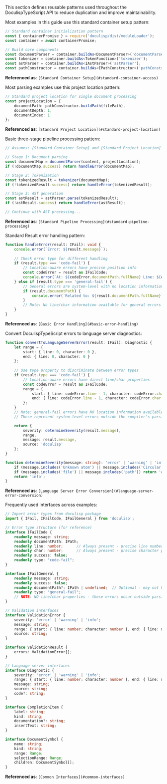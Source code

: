<!-- (dl 
(section-meta
    (title Common Patterns)
    (id api-common-patterns)
)
) -->

This section defines reusable patterns used throughout the DoculispTypeScript API to reduce duplication and improve maintainability.

<!-- (dl (# Container Setup Patterns)) -->

<!-- (dl (## Standard Container Access)) -->

Most examples in this guide use this standard container setup pattern:

```typescript
// Standard container initialization pattern
const { containerPromise } = require('doculisp/dist/moduleLoader');
const container = await containerPromise;

// Build core components
const documentParser = container.buildAs<DocumentParser>('documentParse');
const tokenizer = container.buildAs<TokenFunction>('tokenizer');
const astParser = container.buildAs<IAstParser>('astParser');
const pathConstructor = container.buildAs<IPathConstructor>('pathConstructor');
```

**Referenced as**: `[Standard Container Setup](#standard-container-access)`

<!-- (dl (## Standard Project Location)) -->

Most parsing examples use this project location pattern:

```typescript
// Standard project location for single document processing
const projectLocation = {
    documentPath: pathConstructor.buildPath(filePath),
    documentDepth: 1,
    documentIndex: 1
};
```

**Referenced as**: `[Standard Project Location](#standard-project-location)`

<!-- (dl (## Standard Pipeline Processing)) -->

Basic three-stage pipeline processing pattern:

```typescript
// Assumes: [Standard Container Setup] and [Standard Project Location]

// Stage 1: Document parsing
const documentMap = documentParser(content, projectLocation);
if (!documentMap.success) return handleError(documentMap);

// Stage 2: Tokenization  
const tokenizedResult = tokenizer(documentMap);
if (!tokenizedResult.success) return handleError(tokenizedResult);

// Stage 3: AST generation
const astResult = astParser.parse(tokenizedResult);
if (!astResult.success) return handleError(astResult);

// Continue with AST processing...
```

**Referenced as**: `[Standard Pipeline Processing](#standard-pipeline-processing)`

<!-- (dl (# Error Handling Patterns)) -->

<!-- (dl (## Basic Error Handling)) -->

Standard Result<T> error handling pattern:

```typescript
function handleError(result: IFail): void {
    console.error(`Error: ${result.message}`);
    
    // Check error type for different handling
    if (result.type === 'code-fail') {
        // Location-aware errors have precise position info
        const codeError = result as IFailCode;
        console.error(`At: ${codeError.documentPath.fullName} Line: ${codeError.line}, Char: ${codeError.char}`);
    } else if (result.type === 'general-fail') {
        // General errors are system-level with no location information
        if (result.documentPath) {
            console.error(`Related to: ${result.documentPath.fullName}`);
        }
        // Note: No line/char information available for general errors
    }
}
```

**Referenced as**: `[Basic Error Handling](#basic-error-handling)`

<!-- (dl (## Language Server Error Conversion)) -->

Convert DoculispTypeScript errors to language server diagnostics:

```typescript
function convertToLanguageServerError(result: IFail): Diagnostic {
    let range = { 
        start: { line: 0, character: 0 }, 
        end: { line: 0, character: 0 } 
    };
    
    // Use type property to discriminate between error types
    if (result.type === 'code-fail') {
        // Location-aware errors have direct line/char properties
        const codeError = result as IFailCode;
        range = {
            start: { line: codeError.line - 1, character: codeError.char - 1 }, // Convert to 0-based
            end: { line: codeError.line - 1, character: codeError.char }
        };
    }
    // Note: general-fail errors have NO location information available
    // These represent system-level errors outside the compiler's parsing context

    return {
        severity: determineSeverity(result.message),
        range,
        message: result.message,
        source: 'doculisp'
    };
}

function determineSeverity(message: string): 'error' | 'warning' | 'info' {
    if (message.includes('Unknown atom') || message.includes('Circular dependencies')) return 'error';
    if (message.includes('file') || message.includes('path')) return 'warning';
    return 'info';
}
```

**Referenced as**: `[Language Server Error Conversion](#language-server-error-conversion)`

<!-- (dl (# Interface Reference)) -->

<!-- (dl (## Common Interfaces)) -->

Frequently used interfaces across examples:

```typescript
// Import error types from doculisp package
import { IFail, IFailCode, IFailGeneral } from 'doculisp';

// Error type structure (for reference)
interface IFailCode {
    readonly message: string;
    readonly documentPath: IPath;
    readonly line: number;      // Always present - precise line number
    readonly char: number;      // Always present - precise character position
    readonly success: false;
    readonly type: "code-fail";
}

interface IFailGeneral {
    readonly message: string;
    readonly success: false;
    readonly documentPath?: IPath | undefined;  // Optional - may not have file context
    readonly type: "general-fail";
    // NOTE: NO line/char properties - these errors occur outside parsing context
}

// Validation interfaces
interface ValidationError {
    severity: 'error' | 'warning' | 'info';
    message: string;
    range: { start: { line: number; character: number }, end: { line: number; character: number } };
    source: string;
}

interface ValidationResult {
    errors: ValidationError[];
}

// Language server interfaces
interface Diagnostic {
    severity: 'error' | 'warning' | 'info';
    range: { start: { line: number; character: number }, end: { line: number; character: number } };
    message: string;
    source: string;
    code?: string;
}

interface CompletionItem {
    label: string;
    kind: string;
    documentation?: string;
    insertText: string;
}

interface DocumentSymbol {
    name: string;
    kind: string;
    range: Range;
    selectionRange: Range;
    children: DocumentSymbol[];
}
```

**Referenced as**: `[Common Interfaces](#common-interfaces)`